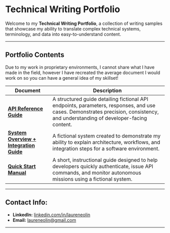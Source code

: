 # Technical Writing Portfolio

Welcome to my **Technical Writing Portfolio**, a collection of writing samples that showcase my ability to translate complex technical systems, terminology, and data into easy-to-understand content.

---

## Portfolio Contents

Due to my work in proprietary environments, I cannot share what I have made in the field, however I have recreated the average document I would work on so you can have a general idea of my skillset!

| Document | Description |
|-----------|--------------|
| [**API Reference Guide**](https://github.com/laureneolin/Portfolio/blob/Technical-Writing/Mission_Control_API_Reference_Guide.md) | A structured guide detailing fictional API endpoints, parameters, responses, and use cases. Demonstrates precision, consistency, and understanding of developer-facing content. |
| **[System Overview + Integration Guide](https://github.com/laureneolin/Portfolio/blob/Technical-Writing/System_Overview_Integration_Guide.md)** | A fictional system created to demonstrate my ability to explain architecture, workflows, and integration steps for a software environment. |
| **[Quick Start Manual](https://github.com/laureneolin/Portfolio/blob/Technical-Writing/Quick_Start_Manual.md)** | A short, instructional guide designed to help developers quickly authenticate, issue API commands, and monitor autonomous missions using a fictional system. |

---
## Contact Info:
- **LinkedIn:** [linkedin.com/in/laureneolin](https://www.linkedin.com/in/lauren-eolin)  
- **Email:** [laureneolin@gmail.com](mailto:laureneolin@gmail.com)

---

